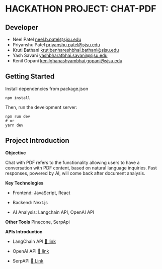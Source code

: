 # HACKATHON PROJECT: CHAT-PDF

## Developer
 - Neel Patel neel.b.patel@sjsu.edu
 - Priyanshu Patel priyanshu.patel@sjsu.edu
 - Kruti Bathani krutibenhareshbhai.bathani@sjsu.edu
 - Yash Savani yashbharatbhai.savani@sjsu.edu
 - Kenil Gopani kenilghanashyambhai.gopani@sjsu.edu

## Getting Started
Install dependencies from package.json

```
npm install
```

Then, run the development server:

```
npm run dev
# or
yarn dev
```

## Project Introduction

**Objective**

Chat with PDF refers to the functionality allowing users to have a conversation with PDF content, based on natural language inquiries. Fast responses, powered by AI, will come back after document analysis.

**Key Technologies**

  - Frontend: JavaScript, React

  - Backend: Next.js

  - AI Analysis: Langchain API, OpenAI API

**Other Tools**
  Pinecone, SerpApi

**APIs Introduction**

  - LangChain API [🔗 link](https://python.langchain.com/docs/get_started/introduction)

  - OpenAI API  [🔗 link](https://platform.openai.com/docs/introduction)

  - SerpAPI [🔗 Link](https://serpapi.com/search-api)
 

